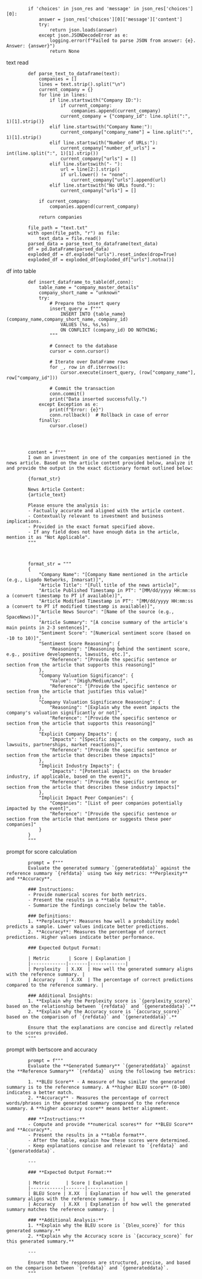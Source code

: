             if 'choices' in json_res and 'message' in json_res['choices'][0]:
                answer = json_res['choices'][0]['message']['content']
                try:
                    return json.loads(answer)
                except json.JSONDecodeError as e:
                    logging.error(f"Failed to parse JSON from answer: {e}. Answer: {answer}")
                    return None





text read

            def parse_text_to_dataframe(text):
                companies = []
                lines = text.strip().split("\n")
                current_company = {}
                for line in lines:
                    if line.startswith("Company ID:"):
                        if current_company: 
                            companies.append(current_company)
                        current_company = {"company_id": line.split(":", 1)[1].strip()}
                    elif line.startswith("Company Name:"):
                        current_company["company_name"] = line.split(":", 1)[1].strip()
                    elif line.startswith("Number of URLs:"):
                        current_company["number_of_urls"] = int(line.split(":", 1)[1].strip())
                        current_company["urls"] = []
                    elif line.startswith("- "):
                        url = line[2:].strip()
                        if url.lower() != "none":
                            current_company["urls"].append(url)
                    elif line.startswith("No URLs found."):
                        current_company["urls"] = [] 
            
                if current_company:
                    companies.append(current_company)
            
                return companies
            
            file_path = "text.txt"
            with open(file_path, "r") as file:
                text_data = file.read()
            parsed_data = parse_text_to_dataframe(text_data)
            df = pd.DataFrame(parsed_data)
            exploded_df = df.explode("urls").reset_index(drop=True)
            exploded_df = exploded_df[exploded_df["urls"].notna()]





df into table

            def insert_dataframe_to_table(df,conn):
                table_name = "company_master_details"
                company_short_name = "unknown"
                try:
                    # Prepare the insert query
                    insert_query = f"""
                        INSERT INTO {table_name} (company_name,company_short_name, company_id)
                        VALUES (%s, %s,%s)
                        ON CONFLICT (company_id) DO NOTHING;
                    """
                    
                    # Connect to the database
                    cursor = conn.cursor()
                    
                    # Iterate over DataFrame rows
                    for _, row in df.iterrows():
                        cursor.execute(insert_query, (row["company_name"], row["company_id"]))
                    
                    # Commit the transaction
                    conn.commit()
                    print("Data inserted successfully.")
                except Exception as e:
                    print(f"Error: {e}")
                    conn.rollback()  # Rollback in case of error
                finally:
                    cursor.close()




            content = f"""
            I own an investment in one of the companies mentioned in the news article. Based on the article content provided below, analyze it and provide the output in the exact dictionary format outlined below:
            
            {format_str}
            
            News Article Content:
            {article_text}
            
            Please ensure the analysis is:
            - Factually accurate and aligned with the article content.
            - Contextually relevant to investment and business implications.
            - Provided in the exact format specified above.
            - If any field does not have enough data in the article, mention it as "Not Applicable".
            """



            format_str = """
            {
                "Company Name": "[Company Name mentioned in the article (e.g., Ligado Networks, Inmarsat)]",
                "Article Title": "[Full title of the news article]",
                "Article Published Timestamp in PT": "[MM/dd/yyyy HH:mm:ss a (convert timestamp to PT if available)]",
                "Article Modified Timestamp in PT": "[MM/dd/yyyy HH:mm:ss a (convert to PT if modified timestamp is available)]",
                "Article News Source": "[Name of the source (e.g., SpaceNews)]",
                "Article Summary": "[A concise summary of the article's main points in 2-3 sentences]",
                "Sentiment Score": "[Numerical sentiment score (based on -10 to 10)]",
                "Sentiment Score Reasoning": {
                    "Reasoning": "[Reasoning behind the sentiment score, e.g., positive developments, lawsuits, etc.]",
                    "Reference": "[Provide the specific sentence or section from the article that supports this reasoning]"
                },
                "Company Valuation Significance": {
                    "Value": "[High/Medium/Low]",
                    "Reference": "[Provide the specific sentence or section from the article that justifies this value]"
                },
                "Company Valuation Significance Reasoning": {
                    "Reasoning": "[Explain why the event impacts the company's valuation significantly or not]",
                    "Reference": "[Provide the specific sentence or section from the article that supports this reasoning]"
                },
                "Explicit Company Impacts": {
                    "Impacts": "[Specific impacts on the company, such as lawsuits, partnerships, market reactions]",
                    "Reference": "[Provide the specific sentence or section from the article that describes these impacts]"
                },
                "Implicit Industry Impacts": {
                    "Impacts": "[Potential impacts on the broader industry, if applicable, based on the event]",
                    "Reference": "[Provide the specific sentence or section from the article that describes these industry impacts]"
                },
                "Implicit Impact Peer Companies": {
                    "Companies": "[List of peer companies potentially impacted by the event]",
                    "Reference": "[Provide the specific sentence or section from the article that mentions or suggests these peer companies]"
                }
            }
            """

prompt for score calculation

            
            prompt = f"""
            Evaluate the generated summary `{generateddata}` against the reference summary `{refdata}` using two key metrics: **Perplexity** and **Accuracy**. 
            
            ### Instructions:
            - Provide numerical scores for both metrics.
            - Present the results in a **table format**.
            - Summarize the findings concisely below the table.
            
            ### Definitions:
            1. **Perplexity**: Measures how well a probability model predicts a sample. Lower values indicate better predictions.
            2. **Accuracy**: Measures the percentage of correct predictions. Higher values indicate better performance.
            
            ### Expected Output Format:
            
            | Metric       | Score | Explanation |
            |-------------|-------|-------------|
            | Perplexity  | X.XX  | How well the generated summary aligns with the reference summary. |
            | Accuracy    | X.XX  | The percentage of correct predictions compared to the reference summary. |
            
            ### Additional Insights:
            1. **Explain why the Perplexity score is `{perplexity_score}` based on the relationship between `{refdata}` and `{generateddata}`.**
            2. **Explain why the Accuracy score is `{accuracy_score}` based on the comparison of `{refdata}` and `{generateddata}`.**
            
            Ensure that the explanations are concise and directly related to the scores provided.
            """









prompt with bertscore and accuracy



            prompt = f"""
            Evaluate the **Generated Summary** `{generateddata}` against the **Reference Summary** `{refdata}` using the following two metrics:
            
            1. **BLEU Score** - A measure of how similar the generated summary is to the reference summary. A **higher BLEU score** (0-100) indicates a better match.
            2. **Accuracy** - Measures the percentage of correct words/phrases in the generated summary compared to the reference summary. A **higher accuracy score** means better alignment.
            
            ### **Instructions:**
            - Compute and provide **numerical scores** for **BLEU Score** and **Accuracy**.
            - Present the results in a **table format**.
            - After the table, explain how these scores were determined.
            - Keep explanations concise and relevant to `{refdata}` and `{generateddata}`.
            
            ---
            
            ### **Expected Output Format:**
            
            | Metric      | Score | Explanation |
            |------------|-------|-------------|
            | BLEU Score | X.XX  | Explanation of how well the generated summary aligns with the reference summary. |
            | Accuracy   | X.XX  | Explanation of how well the generated summary matches the reference summary. |
            
            ### **Additional Analysis:**
            1. **Explain why the BLEU score is `{bleu_score}` for this generated summary.**
            2. **Explain why the Accuracy score is `{accuracy_score}` for this generated summary.**
            
            ---
            
            Ensure that the responses are structured, precise, and based on the comparison between `{refdata}` and `{generateddata}`.
            """







            
